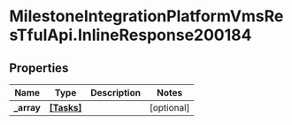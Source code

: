 # MilestoneIntegrationPlatformVmsResTfulApi.InlineResponse200184

## Properties
Name | Type | Description | Notes
------------ | ------------- | ------------- | -------------
**_array** | [**[Tasks]**](Tasks.md) |  | [optional] 
